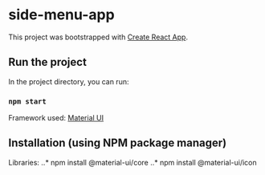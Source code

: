 # side-menu-app

This project was bootstrapped with [Create React App](https://github.com/facebook/create-react-app).

## Run the project

In the project directory, you can run:

### `npm start`

Framework used: [Material UI](https://material-ui.com)

## Installation (using NPM package manager)

Libraries:
..* npm install @material-ui/core
..* npm install @material-ui/icon
